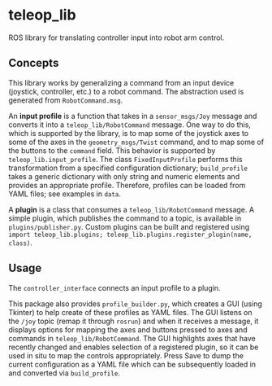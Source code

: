 # teleop_lib
ROS library for translating controller input into robot arm control.


## Concepts
This library works by generalizing a command from an input device (joystick, controller, etc.) to a robot command. The abstraction used is generated from `RobotCommand.msg`.

An **input profile** is a function that takes in a `sensor_msgs/Joy` message and converts it into a `teleop_lib/RobotCommand` message. One way to do this, which is supported by the library, is to map some of the joystick axes to some of the axes in the `geometry_msgs/Twist` command, and to map some of the buttons to the `command` field. This behavior is supported by `teleop_lib.input_profile`. The class `FixedInputProfile` performs this transformation from a specified configuration dictionary; `build_profile` takes a generic dictionary with only string and numeric elements and provides an appropriate profile. Therefore, profiles can be loaded from YAML files; see examples in `data`.

A **plugin** is a class that consumes a `teleop_lib/RobotCommand` message. A simple plugin, which publishes the command to a topic, is available in `plugins/publisher.py`. Custom plugins can be built and registered using `import teleop_lib.plugins; teleop_lib.plugins.register_plugin(name, class)`.

## Usage

The `controller_interface` connects an input profile to a plugin.


This package also provides `profile_builder.py`, which creates a GUI (using Tkinter) to help create of these profiles as YAML files. The GUI listens on the `/joy` topic (remap it through `rosrun`) and when it receives a message, it displays options for mapping the axes and buttons pressed to axes and commands in `teleop_lib/RobotCommand`. The GUI highlights axes that have recently changed and enables selection of a registered plugin, so it can be used in situ to map the controls appropriately. Press Save to dump the current configuration as a YAML file which can be subsequently loaded in and converted via `build_profile`.

